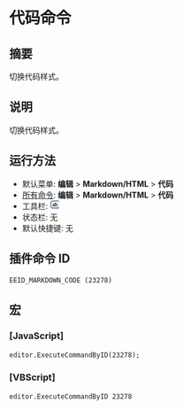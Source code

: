 # 代码命令

## 摘要

切换代码样式。

## 说明

切换代码样式。

## 运行方法

- 默认菜单: **编辑** \> **Markdown/HTML** \> **代码**
- [所有命令](../tools/all_commands): **编辑** \> **Markdown/HTML** \> **代码**
- 工具栏: ![](../../images/markdown_code.png)
- 状态栏: 无
- 默认快捷键: 无

## 插件命令 ID

```
EEID_MARKDOWN_CODE (23278)
```

## 宏

### \[JavaScript\]

```
editor.ExecuteCommandByID(23278);
```

### \[VBScript\]

```
editor.ExecuteCommandByID 23278
```

